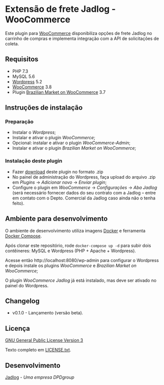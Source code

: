 # Extensão de frete Jadlog - WooCommerce

Este plugin para [WooCommerce](https://woocommerce.com) disponibiliza opções de frete Jadlog no carrinho de compras e implementa integração com a API de solicitações de coleta.


## Requisitos

* PHP 7.3
* MySQL 5.6
* [Wordpress](https://wordpress.org) 5.2
* [WooCommerce](https://woocommerce.com) 3.8
* Plugin [Brazilian Market on WooCommerce](https://wordpress.org/plugins/woocommerce-extra-checkout-fields-for-brazil/) 3.7


## Instruções de instalação

### Preparação
* Instalar o *Wordpress*;
* Instalar e ativar o plugin *WooCommerce*;
* Opcional: instalar e ativar o plugin *WooCommerce-Admin*;
* Instalar e ativar o plugin *Brazilian Market on WooCommerce*;

### Instalação deste plugin
* Fazer [download](downloads/) deste plugin no formato .zip 
* No painel de administração do Wordpress, faça upload do arquivo .zip em *Plugins* -> *Adicionar novo* -> *Enviar plugin*;
* Configure o plugin em *WooCommerce* -> *Configurações* -> *Aba Jadlog* (será necessário fornecer dados do seu contrato com a Jadlog &ndash; entre em contato com o Depto. Comercial da Jadlog caso ainda não o tenha feito).


## Ambiente para desenvolvimento

O ambiente de desenvolvimento utiliza imagens [Docker](https://www.docker.com) e ferramenta [Docker Compose](https://docs.docker.com/compose/).

Após clonar este repositório, rode `docker-compose up -d` para subir dois contêineres: MySQL e Wordpress (PHP + Apache + Wordpress).

Acesse então http://localhost:8080/wp-admin para configurar o Wordpress e depois instale os plugins *WooCommerce* e *Brazilian Market on WooCommerce*;

O plugin *WooCommerce Jadlog* já está instalado, mas deve ser ativado no painel do Wordpress.


## Changelog

* v0.1.0 - Lançamento (versão beta).


## Licença

[GNU General Public License Version 3](https://www.gnu.org/licenses/gpl-3.0.html)

Texto completo em [LICENSE.txt](woocommerce-jadlog/LICENSE.txt).

## Desenvolvimento
[Jadlog](http://www.jadlog.com.br) - *Uma empresa DPDgroup*
